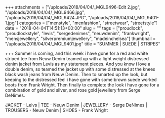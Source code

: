 +++
attachments = ["/uploads/2018/04/04/_MGL9496-Edit 2.jpg", "/uploads/2018/04/04/_MGL9466.jpg", "/uploads/2018/04/04/_MGL9424.JPG", "/uploads/2018/04/04/_MGL9401-1.jpg"]
categories = ["menstyle", "menfashion", "streetwear", "streetstyle"]
date = "2018-04-04T14:51:13+00:00"
slug = ""
tags = ["proudlock", "proudlockstyle", "levis", "sergedenimes", "neuwdenim", "frankwright", "mensjewellery", "silverpremiumjewellery", "madeinchelsea"]
thumbnail = "/uploads/2018/04/04/_MGL9401.jpg"
title = "SUMMER | SUEDE | STRIPES"

+++
Summer is coming, and this week i have gone for a red and white striped tee from Neuw Denim teamed up with a light weight distressed denim jacket from Levis as my statement pieces. And you know i love a double denim, so teamed the jacket up with some distressed at the knees black wash jeans from Neuw Denim. Then to smarted up the look, but keeping to the distressed feel i have gone with some brown suede worked boots from Frank Wright. Then finally to complete the look i have gone for a combination of gold and silver, and rose gold jewellery from Serge DeNimes.

JACKET - Leivs | TEE -  Neuw Denim | JEWELLERY - Serge DeNimes | TROUSERS - Neuw Denim | SHOES - Frank Wright
